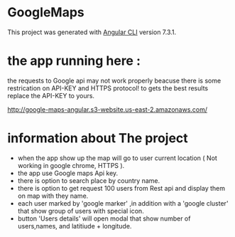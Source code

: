 # GoogleMaps

This project was generated with [Angular CLI](https://github.com/angular/angular-cli) version 7.3.1.

# the app running here : 
the requests to Google api may not work properly beacuse there is some restrication on API-KEY and HTTPS protocol!
to gets the best results replace the API-KEY to yours.

http://google-maps-angular.s3-website.us-east-2.amazonaws.com/


# information about The project

- when the app show up the map will go to user current  location ( Not working in google chrome, HTTPS ).
- the app use Google maps Api key.
- there is option to search place by country name.
- there is option to get request 100 users from Rest api and display them on map with they name.
- each user marked by 'google marker' ,in addition with a 'google cluster' that show group of users with special icon.
- button 'Users details' will open modal that show number of users,names, and latitiude + longitude.
